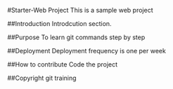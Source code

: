 #Starter-Web Project
This is a sample web project

##Introduction
Introdcution section.

##Purpose
To learn git commands step by step

##Deployment
Deployment frequency is one per week


##How to contribute
Code the project

##Copyright
git training

